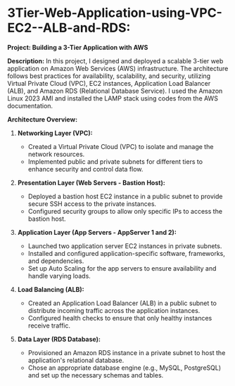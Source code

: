 # 3Tier-Web-Application-using-VPC-EC2--ALB-and-RDS:

**Project: Building a 3-Tier Application with AWS**

**Description:**
In this project, I designed and deployed a scalable 3-tier web application on Amazon Web Services (AWS) infrastructure. The architecture follows best practices for availability, scalability, and security, utilizing Virtual Private Cloud (VPC), EC2 instances, Application Load Balancer (ALB), and Amazon RDS (Relational Database Service). I used the Amazon Linux 2023 AMI and installed the LAMP stack using codes from the AWS documentation.

**Architecture Overview:**

1. **Networking Layer (VPC):**
   - Created a Virtual Private Cloud (VPC) to isolate and manage the network resources.
   - Implemented public and private subnets for different tiers to enhance security and control data flow.

2. **Presentation Layer (Web Servers - Bastion Host):**
   - Deployed a bastion host EC2 instance in a public subnet to provide secure SSH access to the private instances.
   - Configured security groups to allow only specific IPs to access the bastion host.

3. **Application Layer (App Servers - AppServer 1 and 2):**
   - Launched two application server EC2 instances in private subnets.
   - Installed and configured application-specific software, frameworks, and dependencies.
   - Set up Auto Scaling for the app servers to ensure availability and handle varying loads.

4. **Load Balancing (ALB):**
   - Created an Application Load Balancer (ALB) in a public subnet to distribute incoming traffic across the application instances.
   - Configured health checks to ensure that only healthy instances receive traffic.

5. **Data Layer (RDS Database):**
   - Provisioned an Amazon RDS instance in a private subnet to host the application's relational database.
   - Chose an appropriate database engine (e.g., MySQL, PostgreSQL) and set up the necessary schemas and tables.






